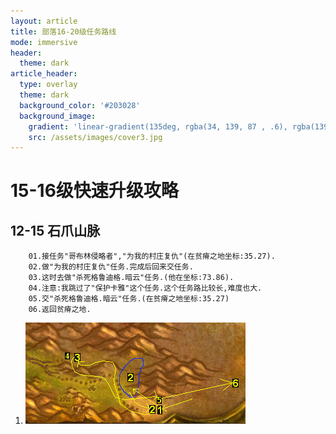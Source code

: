 ```yaml
---
layout: article
title: 部落16-20级任务路线
mode: immersive
header:
  theme: dark
article_header:
  type: overlay
  theme: dark
  background_color: '#203028'
  background_image:
    gradient: 'linear-gradient(135deg, rgba(34, 139, 87 , .6), rgba(139, 34, 139, .6))'
    src: /assets/images/cover3.jpg
---
```


# 15-16级快速升级攻略
<!--more-->

## 12-15 石爪山脉

        01.接任务"哥布林侵略者","为我的村庄复仇"(在贫瘠之地坐标:35.27).
        02.做"为我的村庄复仇"任务.完成后回来交任务.
        03.这时去做"杀死格鲁迪格.暗云"任务.(他在坐标:73.86).
        04.注意:我跳过了"保护卡雅"这个任务.这个任务路比较长,难度也大.
        05.交"杀死格鲁迪格.暗云"任务.(在贫瘠之地坐标:35.27)
        06.返回贫瘠之地.
		 
 1. ![Image](/assets/images/doc/石爪山脉.png)
		 
		
